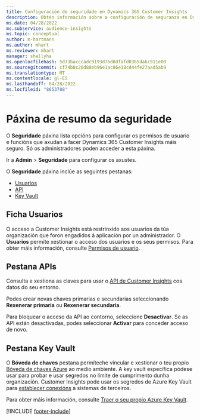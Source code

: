 ```yaml
---
title: Configuración de seguridade en Dynamics 365 Customer Insights
description: Obtén información sobre a configuración de seguranza en Dynamics 365 Customer Insights.
ms.date: 04/28/2022
ms.subservice: audience-insights
ms.topic: conceptual
author: m-hartmann
ms.author: mhart
ms.reviewer: mhart
manager: shellyha
ms.openlocfilehash: 5d73bacccadc9193d76d8dfafd0365dabc911e00
ms.sourcegitcommit: cf74b8c20d88eb96e1ac86e18cd44fe27aad5ab9
ms.translationtype: MT
ms.contentlocale: gl-ES
ms.lasthandoff: 04/28/2022
ms.locfileid: "8653788"
---
```

# <a name="security-overview-page"></a>Páxina de resumo da seguridade

O **Seguridade** páxina lista opcións para configurar os permisos de usuario e funcións que axudan a facer Dynamics 365 Customer Insights máis seguro. Só os administradores poden acceder a esta páxina. 

Ir a **Admin** > **Seguridade** para configurar os axustes.

O **Seguridade** páxina inclúe as seguintes pestanas:
- [Usuarios](#users-tab)
- [API](#apis-tab)
- [Key Vault](#key-vault-tab)

## <a name="users-tab"></a>Ficha Usuarios

O acceso a Customer Insights está restrinxido aos usuarios da túa organización que foron engadidos á aplicación por un administrador. O **Usuarios** permite xestionar o acceso dos usuarios e os seus permisos. Para obter máis información, consulte [Permisos de usuario](permissions.md).

## <a name="apis-tab"></a>Pestana APIs

Consulta e xestiona as claves para usar o [API de Customer Insights](apis.md) cos datos do seu entorno.

Podes crear novas chaves primarias e secundarias seleccionando **Rexenerar primaria** ou **Rexenerar secundaria**. 

Para bloquear o acceso da API ao contorno, seleccione **Desactivar**. Se as API están desactivadas, podes seleccionar **Activar** para conceder acceso de novo.

## <a name="key-vault-tab"></a>Pestana Key Vault

O **Bóveda de chaves** pestana permíteche vincular e xestionar o teu propio [Bóveda de chaves Azure](/azure/key-vault/general/basic-concepts) ao medio ambiente.
A key vault específica pódese usar para probar e usar segredos no límite de cumprimento dunha organización. Customer Insights pode usar os segredos de Azure Key Vault para [establecer conexións](connections.md) a sistemas de terceiros.

Para obter máis información, consulte [Traer o seu propio Azure Key Vault](use-azure-key-vault.md).


[!INCLUDE [footer-include](includes/footer-banner.md)]
